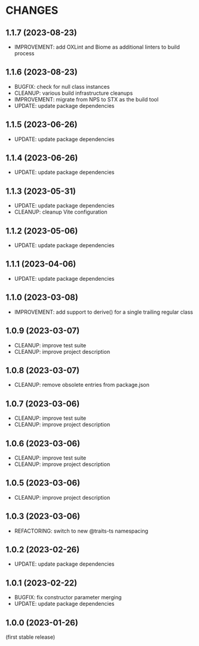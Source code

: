 
CHANGES
=======

1.1.7 (2023-08-23)
------------------

- IMPROVEMENT: add OXLint and Biome as additional linters to build process

1.1.6 (2023-08-23)
------------------

- BUGFIX: check for null class instances
- CLEANUP: various build infrastructure cleanups
- IMPROVEMENT: migrate from NPS to STX as the build tool
- UPDATE: update package dependencies

1.1.5 (2023-06-26)
------------------

- UPDATE: update package dependencies

1.1.4 (2023-06-26)
------------------

- UPDATE: update package dependencies

1.1.3 (2023-05-31)
------------------

- UPDATE: update package dependencies
- CLEANUP: cleanup Vite configuration

1.1.2 (2023-05-06)
------------------

- UPDATE: update package dependencies

1.1.1 (2023-04-06)
------------------

- UPDATE: update package dependencies

1.1.0 (2023-03-08)
------------------

- IMPROVEMENT: add support to derive() for a single trailing regular class

1.0.9 (2023-03-07)
------------------

- CLEANUP: improve test suite
- CLEANUP: improve project description

1.0.8 (2023-03-07)
------------------

- CLEANUP: remove obsolete entries from package.json

1.0.7 (2023-03-06)
------------------

- CLEANUP: improve test suite
- CLEANUP: improve project description

1.0.6 (2023-03-06)
------------------

- CLEANUP: improve test suite
- CLEANUP: improve project description

1.0.5 (2023-03-06)
------------------

- CLEANUP: improve project description

1.0.3 (2023-03-06)
------------------

- REFACTORING: switch to new @traits-ts namespacing

1.0.2 (2023-02-26)
------------------

- UPDATE: update package dependencies

1.0.1 (2023-02-22)
------------------

- BUGFIX: fix constructor parameter merging
- UPDATE: update package dependencies

1.0.0 (2023-01-26)
------------------

(first stable release)

